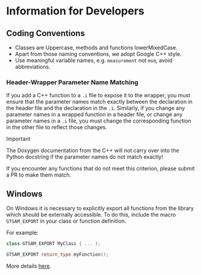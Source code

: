 # Information for Developers

## Coding Conventions

* Classes are Uppercase, methods and functions lowerMixedCase.
* Apart from those naming conventions, we adopt Google C++ style.
* Use meaningful variable names, e.g. `measurement` not `msm`, avoid abbreviations.

### Header-Wrapper Parameter Name Matching

If you add a C++ function to a `.i` file to expose it to the wrapper, you must ensure that the parameter names match exactly between the declaration in the header file and the declaration in the `.i`. Similarly, if you change any parameter names in a wrapped function in a header file, or change any parameter names in a `.i` file, you must change the corresponding function in the other file to reflect those changes.

> [!IMPORTANT]
> The Doxygen documentation from the C++ will not carry over into the Python docstring if the parameter names do not match exactly!

If you encounter any functions that do not meet this criterion, please submit a PR to make them match.

## Windows

On Windows it is necessary to explicitly export all functions from the library which should be externally accessible. To do this, include the macro `GTSAM_EXPORT` in your class or function definition.

For example:
```cpp
class GTSAM_EXPORT MyClass { ... };

GTSAM_EXPORT return_type myFunction();
```

More details [here](Using-GTSAM-EXPORT.md).
